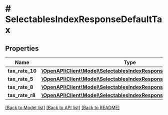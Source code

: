 # # SelectablesIndexResponseDefaultTax

## Properties

Name | Type | Description | Notes
------------ | ------------- | ------------- | -------------
**tax_rate_10** | [**\OpenAPI\Client\Model\SelectablesIndexResponseDefaultTaxTaxRate10**](SelectablesIndexResponseDefaultTaxTaxRate10.md) |  | [optional]
**tax_rate_5** | [**\OpenAPI\Client\Model\SelectablesIndexResponseDefaultTaxTaxRate5**](SelectablesIndexResponseDefaultTaxTaxRate5.md) |  | [optional]
**tax_rate_8** | [**\OpenAPI\Client\Model\SelectablesIndexResponseDefaultTaxTaxRate8**](SelectablesIndexResponseDefaultTaxTaxRate8.md) |  | [optional]
**tax_rate_r8** | [**\OpenAPI\Client\Model\SelectablesIndexResponseDefaultTaxTaxRateR8**](SelectablesIndexResponseDefaultTaxTaxRateR8.md) |  | [optional]

[[Back to Model list]](../../README.md#models) [[Back to API list]](../../README.md#endpoints) [[Back to README]](../../README.md)
